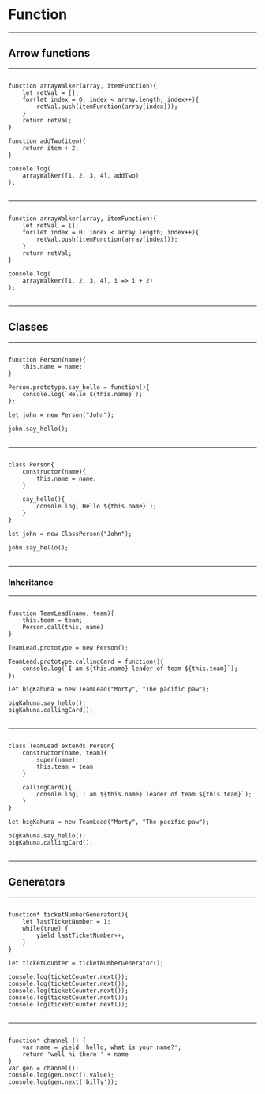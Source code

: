 # Function

---

## Arrow functions

---

<pre>
<code class="language-javascript">
function arrayWalker(array, itemFunction){
    let retVal = [];
    for(let index = 0; index < array.length; index++){
        retVal.push(itemFunction(array[index]));
    }
    return retVal;
}

function addTwo(item){
    return item + 2;
}

console.log(
	arrayWalker([1, 2, 3, 4], addTwo)
);
</code>
</pre>

---

<pre>
<code class="language-javascript">
function arrayWalker(array, itemFunction){
    let retVal = [];
    for(let index = 0; index < array.length; index++){
        retVal.push(itemFunction(array[index]));
    }
    return retVal;
}

console.log(
	arrayWalker([1, 2, 3, 4], i => i + 2)
);
</code>
</pre>

---

## Classes

---

<pre>
<code class="language-javascript">
function Person(name){
    this.name = name;
}

Person.prototype.say_hello = function(){
    console.log(`Hello ${this.name}`);
};

let john = new Person("John");

john.say_hello();
</code>
</pre>

---

<pre>
<code class="language-javascript">
class Person{
    constructor(name){
        this.name = name;
    }

    say_hello(){
        console.log(`Hello ${this.name}`);
    }
}

let john = new ClassPerson("John");

john.say_hello();
</code>
</pre>

---

### Inheritance

---

<pre>
<code class="language-javascript">
function TeamLead(name, team){
    this.team = team;
    Person.call(this, name)
}

TeamLead.prototype = new Person();

TeamLead.prototype.callingCard = function(){
    console.log(`I am ${this.name} leader of team ${this.team}`);
};

let bigKahuna = new TeamLead("Morty", "The pacific paw");

bigKahuna.say_hello();
bigKahuna.callingCard();
</code>
</pre>

---

<pre>
<code class="language-javascript">
class TeamLead extends Person{
    constructor(name, team){
        super(name);
        this.team = team
    }

    callingCard(){
        console.log(`I am ${this.name} leader of team ${this.team}`);
    }
}

let bigKahuna = new TeamLead("Morty", "The pacific paw");

bigKahuna.say_hello();
bigKahuna.callingCard();
</code>
</pre>

---

## Generators

---

<pre>
<code class="language-javascript">
function* ticketNumberGenerator(){
    let lastTicketNumber = 1;
    while(true) {
        yield lastTicketNumber++;
    }
}

let ticketCounter = ticketNumberGenerator();

console.log(ticketCounter.next());
console.log(ticketCounter.next());
console.log(ticketCounter.next());
console.log(ticketCounter.next());
console.log(ticketCounter.next());
</code>
</pre>

---

<pre>
<code class="language-javascript">
function* channel () {
    var name = yield 'hello, what is your name?';
    return 'well hi there ' + name
}
var gen = channel();
console.log(gen.next().value);
console.log(gen.next('billy'));
</code>
</pre>